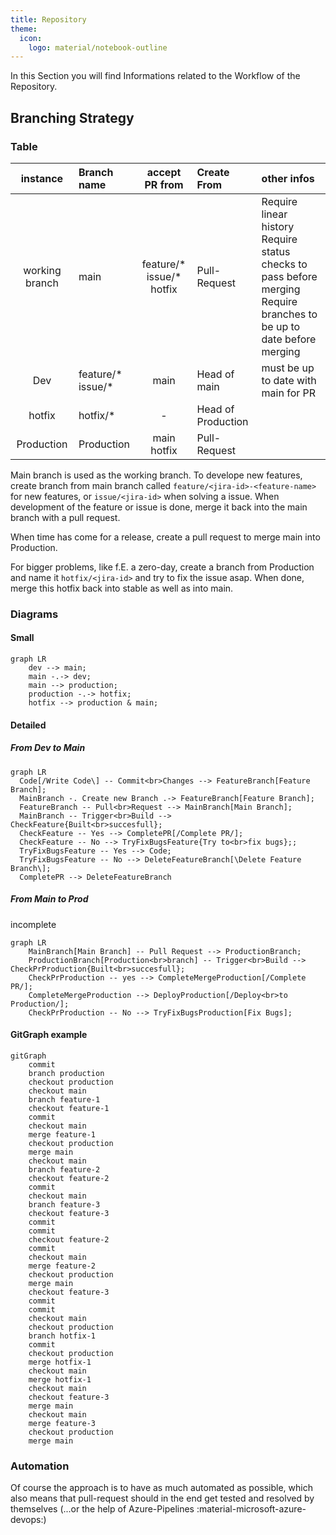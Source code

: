 ```yaml
---
title: Repository
theme:
  icon:
    logo: material/notebook-outline
---
```


In this Section you will find Informations related to the Workflow of the Repository.

## Branching Strategy

### Table

|    instance    | Branch name            |          accept PR from           | Create From        | other infos                                                                                                                |
| :------------: | :--------------------- | :-------------------------------: | :----------------- | :------------------------------------------------------------------------------------------------------------------------- |
| working branch | main                   | feature/\* <br>issue/\*<br>hotfix | Pull-Request       | Require linear history<br>Require status checks to pass before merging<br>Require branches to be up to date before merging |
|      Dev       | feature/\*<br>issue/\* |               main                | Head of main       | must be up to date with main for PR                                                                                        |
|     hotfix     | hotfix/*               |                 -                 | Head of Production |
|   Production   | Production             |          main<br>hotfix           | Pull-Request       |

Main branch is used as the working branch. To develope new features, create branch from main branch called `feature/<jira-id>-<feature-name>` for new features, or `issue/<jira-id>` when solving a issue. When development of the feature or issue is done, merge it back into the main branch with a pull request.

When time has come for a release, create a pull request to merge main into Production.

For bigger problems, like f.E. a zero-day, create a branch from Production and name it `hotfix/<jira-id>` and try to fix the issue asap. When done, merge this hotfix back into stable as well as into main.

### Diagrams

#### Small

````mermaid
graph LR
    dev --> main;
    main -.-> dev;
    main --> production;
    production -.-> hotfix;
    hotfix --> production & main;
````

#### Detailed

##### From Dev to Main

```mermaid
graph LR
  Code[/Write Code\] -- Commit<br>Changes --> FeatureBranch[Feature Branch];
  MainBranch -. Create new Branch .-> FeatureBranch[Feature Branch];
  FeatureBranch -- Pull<br>Request --> MainBranch[Main Branch];
  MainBranch -- Trigger<br>Build --> CheckFeature{Built<br>succesfull};
  CheckFeature -- Yes --> CompletePR[/Complete PR/];
  CheckFeature -- No --> TryFixBugsFeature{Try to<br>fix bugs};;
  TryFixBugsFeature -- Yes --> Code;
  TryFixBugsFeature -- No --> DeleteFeatureBranch[\Delete Feature Branch\];
  CompletePR --> DeleteFeatureBranch

```

##### From Main to Prod

incomplete

```mermaid
graph LR
    MainBranch[Main Branch] -- Pull Request --> ProductionBranch;
    ProductionBranch[Production<br>branch] -- Trigger<br>Build --> CheckPrProduction{Built<br>succesfull};
    CheckPrProduction -- yes --> CompleteMergeProduction[/Complete PR/];
    CompleteMergeProduction --> DeployProduction[/Deploy<br>to Production/];
    CheckPrProduction -- No --> TryFixBugsProduction[Fix Bugs];
```

#### GitGraph example

``` mermaid
gitGraph
    commit
    branch production
    checkout production
    checkout main
    branch feature-1
    checkout feature-1
    commit
    checkout main
    merge feature-1
    checkout production
    merge main
    checkout main
    branch feature-2
    checkout feature-2
    commit
    checkout main
    branch feature-3
    checkout feature-3
    commit
    commit
    checkout feature-2
    commit
    checkout main
    merge feature-2
    checkout production
    merge main
    checkout feature-3
    commit
    commit
    checkout main
    checkout production
    branch hotfix-1
    commit
    checkout production
    merge hotfix-1
    checkout main
    merge hotfix-1
    checkout main
    checkout feature-3
    merge main
    checkout main
    merge feature-3
    checkout production
    merge main
```

### Automation

Of course the approach is to have as much automated as possible, which also means that pull-request should in the end get tested and resolved by themselves (...or the help of Azure-Pipelines :material-microsoft-azure-devops:)
